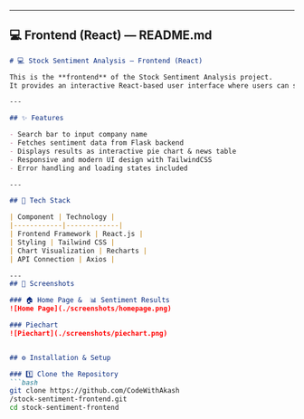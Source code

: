 
---

## 💻 **Frontend (React) — README.md**

```markdown
# 💻 Stock Sentiment Analysis — Frontend (React)

This is the **frontend** of the Stock Sentiment Analysis project.  
It provides an interactive React-based user interface where users can search for a company and view sentiment results in visual charts.

---

## ✨ Features

- Search bar to input company name  
- Fetches sentiment data from Flask backend  
- Displays results as interactive pie chart & news table  
- Responsive and modern UI design with TailwindCSS  
- Error handling and loading states included  

---

## 🧩 Tech Stack

| Component | Technology |
|------------|-------------|
| Frontend Framework | React.js |
| Styling | Tailwind CSS |
| Chart Visualization | Recharts |
| API Connection | Axios |

---
## 📸 Screenshots

### 🏠 Home Page &  📊 Sentiment Results
![Home Page](./screenshots/homepage.png)

### Piechart
![Piechart](./screenshots/piechart.png)


## ⚙️ Installation & Setup

### 1️⃣ Clone the Repository
```bash
git clone https://github.com/CodeWithAkash
/stock-sentiment-frontend.git
cd stock-sentiment-frontend
